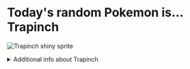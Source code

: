 # Today's random Pokemon is... Trapinch

![Trapinch shiny sprite](https://raw.githubusercontent.com/PokeAPI/sprites/master/sprites/pokemon/shiny/328.png)

<details>
<summary>Additional info about Trapinch</summary>

| srpite type | image |
|------|------|
| back_default | ![Trapinch back_default sprite](https://raw.githubusercontent.com/PokeAPI/sprites/master/sprites/pokemon/back/328.png) |
| back_shiny | ![Trapinch back_shiny sprite](https://raw.githubusercontent.com/PokeAPI/sprites/master/sprites/pokemon/back/shiny/328.png) |
| front_default | ![Trapinch front_default sprite](https://raw.githubusercontent.com/PokeAPI/sprites/master/sprites/pokemon/328.png) | </details>